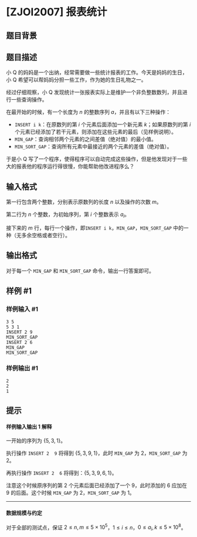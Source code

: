 # [ZJOI2007] 报表统计

## 题目背景



## 题目描述

小 Q 的妈妈是一个出纳，经常需要做一些统计报表的工作。今天是妈妈的生日，小 Q 希望可以帮妈妈分担一些工作，作为她的生日礼物之一。

经过仔细观察，小 Q 发现统计一张报表实际上是维护一个非负整数数列，并且进行一些查询操作。

在最开始的时候，有一个长度为 $n$ 的整数序列 $a$，并且有以下三种操作：
        
- `INSERT i k`：在原数列的第 $i$ 个元素后面添加一个新元素 $k$；如果原数列的第 $i$ 个元素已经添加了若干元素，则添加在这些元素的最后（见样例说明）。
- `MIN_GAP`：查询相邻两个元素的之间差值（绝对值）的最小值。
- `MIN_SORT_GAP`：查询所有元素中最接近的两个元素的差值（绝对值）。

于是小 Q 写了一个程序，使得程序可以自动完成这些操作，但是他发现对于一些大的报表他的程序运行得很慢，你能帮助他改进程序么？

## 输入格式

第一行包含两个整数，分别表示原数列的长度 $n$ 以及操作的次数 $m$。

第二行为 $n$ 个整数，为初始序列，第 $i$ 个整数表示 $a_i$。

接下来的 $m$ 行，每行一个操作，即`INSERT i k`，`MIN_GAP`，`MIN_SORT_GAP` 中的一种（无多余空格或者空行）。


## 输出格式

对于每一个 `MIN_GAP` 和 `MIN_SORT_GAP` 命令，输出一行答案即可。


## 样例 #1

### 样例输入 #1
```
3 5
5 3 1
INSERT 2 9
MIN_SORT_GAP
INSERT 2 6
MIN_GAP
MIN_SORT_GAP
```

### 样例输出 #1

```
2
2
1
```

## 提示

#### 样例输入输出 1 解释

一开始的序列为 $\{5,3,1\}$。

执行操作 `INSERT 2  9` 将得到 $\{5,3,9,1\}$，此时 `MIN_GAP` 为 $2$，`MIN_SORT_GAP` 为 $2$。

再执行操作 `INSERT 2  6` 将得到：$\{5,3, 9, 6, 1\}$。

注意这个时候原序列的第 $2$ 个元素后面已经添加了一个 $9$，此时添加的 $6$ 应加在 $9$ 的后面。这个时候 `MIN_GAP` 为 $2$，`MIN_SORT_GAP` 为 $1$。

---


#### 数据规模与约定

对于全部的测试点，保证 $2 \le n, m \le 5\times10^5$，$1 \leq i \leq n$，$0 \leq a_i, k \leq 5 \times 10^8$。

